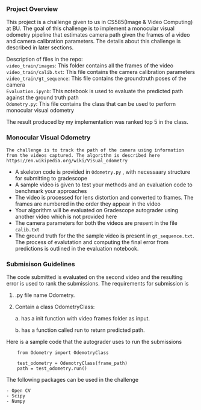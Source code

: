 ### Project Overview
This project is a challenge given to us in CS585(Image & Video Computing) at BU. The goal of this challenge is to implement a monocular visual odometry pipeline that estimates camera path given the frames of a video and camera calibration parameters. The details about this challenge is described in later sections. 

Description of files in the repo:  
`video_train/images`: This folder contains all the frames of the video  
`video_train/calib.txt`: This file contains the camera calibration parameters  
`video_train/gt_sequence`: This file contains the groundtruth poses of the camera  
`Evaluation.ipynb`: This notebook is used to evaluate the predicted path against the ground truth path  
`Odometry.py`: This file contains the class that can be used to perform monocular visual odometry  

The result produced by my implementation was ranked top 5 in the class.

### Monocular Visual Odometry

    The challenge is to track the path of the camera using information from the videos captured. The algorithm is described here https://en.wikipedia.org/wiki/Visual_odometry


- A skeleton code is provided in `Odometry.py` , with necessaary structure for submitting to gradescope
- A sample video is given to test your methods and an evaluation code to benchmark your approaches
- The video is processed for lens distortion and converted to frames. The frames are numbered in the order they appear in the video
- Your algorithm will be evaluated on Gradescope autograder using another video which is not provided here
- The camera parameters for both the videos are present in the file `calib.txt`
- The ground truth for the the sample video is present in `gt_sequence.txt`. The process of evalutation and computing the final error from predictions is outlined in the evaluation notebook.

### Submisison Guidelines

The code submitted is evaluated on the second video and the resulting error is used to rank the submissions. The requirements for submission is 

1) .py file name Odometry.
2) Contain a class OdometryClass: 


    a. has a init function with video frames folder as input. 

    b. has a function called run to return predicted path.


Here is a sample code that the autograder uses to run the submissions

```{python}
    from Odometry import OdemotryClass 

    test_odometry = OdemotryClass(frame_path)
    path = test_odometry.run()
```

The following packages can be used in the challenge

    - Open CV
    - Scipy
    - Numpy

